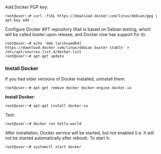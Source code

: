 Add Docker PGP key:
```console
root@user:~# curl -fsSL https://download.docker.com/linux/debian/gpg | apt-key add -
```

Configure Docker APT repository (Kali is based on Debian testing, which will be called buster upon release, 
and Docker now has support for it):
```console
root@user:~# echo 'deb [arch=amd64] https://download.docker.com/linux/debian buster stable' > /etc/apt/sources.list.d/docker.list
root@user:~# apt-get update
```
### Install Docker

If you had older versions of Docker installed, uninstall them:
```console
root@user:~# apt-get remove docker docker-engine docker.io
```

**Install Docker:**
```console
root@user:~# apt-get install docker-ce
```
Test:
```console
root@user:~# docker run hello-world
```
After installation, Docker service will be started, but not enabled (i.e. it will not be started automatically after reboot). 
To start it:
```console
root@user:~# systemctl start docker
```
